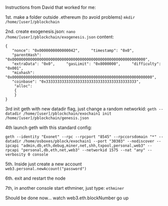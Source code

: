 Instructions from David that worked for me:

1st. make a folder outside .ethereum (to avoid problems)
`mkdir /home/[user]/pblockchain`

2nd. create exogenesis.json:
`nano /home/[user]/pblockchain/exogenesis.json`
content:
```
{
   "nonce": "0x0000000000000042",     "timestamp": "0x0",
   "parentHash": "0x00000000000000000000000000000000000000000000000000000000000",
   "extraData": "0x0",     "gasLimit": "0x8000000",     "difficulty": "0x001",
   "mixhash": "0x00000000000000000000000000000000000000000000000000000000000000",
   "coinbase": "0x3333333333333333333333333333333333333333",
    "alloc":
    {
    }
}
```
3rd init geth with new datadir flag, just change a random networkid:
`geth --datadir /home/[user]/pblockchain/exochain1 init /home/[user]/pblockchain/genesis.json`

4th launch geth with this standard config:
```
geth --identity "Exonet" --rpc --rpcport "8545" --rpccorsdomain "*" --datadir /home/osboxes/pblock/exochain1 --port "30303" --nodiscover --ipcapi "admin,db,eth,debug,miner,net,shh,txpool,personal,web3" --rpcapi "personal,db,eth,net,web3" --networkid 1575 --nat "any" --verbosity 0 console
```

5th. Inside just create a new account
`web3.personal.newAccount("password")`

6th. exit and restart the node

7th, in another console start ethminer, just type:
`ethminer`

Should be done now... watch web3.eth.blockNumber go up

